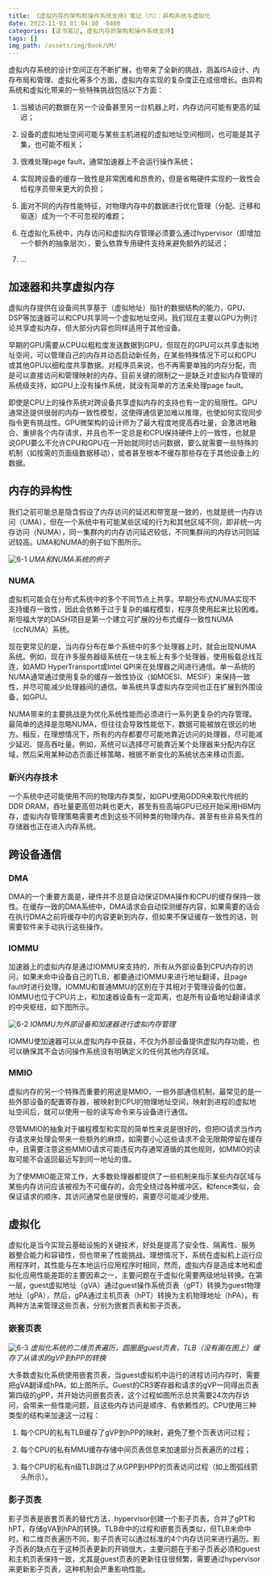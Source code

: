 ```yaml
---
title: 《虚拟内存的架构和操作系统支持》笔记（六）：异构系统与虚拟化
date: 2022-11-03 01:04:00 -0400
categories: [读书笔记, 虚拟内存的架构和操作系统支持]
tags: []
img_path: /assets/img/Book/VM/
---
```


虚拟内存系统的设计空间正在不断扩展，也带来了全新的挑战，涵盖ISA设计、内存布局和管理、虚拟化等多个方面，虚拟内存实现的复杂度正在成倍增长。由异构系统和虚拟化带来的一些特殊挑战包括以下方面：

1. 当被访问的数据在另一个设备甚至另一台机器上时，内存访问可能有更高的延迟；

1. 设备的虚拟地址空间可能与某些主机进程的虚拟地址空间相同，也可能是其子集，也可能不相关；

1. 很难处理page fault，通常加速器上不会运行操作系统；

1. 实现跨设备的缓存一致性是非常困难和昂贵的，但是省略硬件实现的一致性会给程序员带来更大的负担；

1. 面对不同的内存性能特征，对物理内存中的数据进行优化管理（分配、迁移和驱逐）成为一个不可忽视的难题；

1. 在虚拟化系统中，内存访问和虚拟内存管理必须要么通过hypervisor（即增加一个额外的抽象层次），要么依靠专用硬件支持来避免额外的延迟；

1. ...

## 加速器和共享虚拟内存

虚拟内存提供在设备间共享基于（虚拟地址）指针的数据结构的能力，GPU、DSP等加速器可以和CPU共享同一个虚拟地址空间。我们现在主要以GPU为例讨论共享虚拟内存，但大部分内容也同样适用于其他设备。

早期的GPU需要从CPU以粗粒度发送数据到GPU，但现在的GPU可以共享虚拟地址空间，可以管理自己的内存并动态启动新任务，在某些特殊情况下可以和CPU或其他GPU以细粒度共享数据。对程序员来说，也不再需要单独的内存分配，而是可以直接访问和管理映射的内存。目前关键的限制之一是缺乏对虚拟内存管理的系统级支持，如GPU上没有操作系统，就没有简单的方法来处理page fault。

即使是CPU上的操作系统对跨设备共享虚拟内存的支持也有一定的局限性。GPU通常还提供很弱的内存一致性模型，这使得通信更加难以推理，也使如何实现同步指令更有挑战性。GPU微架构的设计师为了最大程度地提高吞吐量，会激进地融合、重排各个内存请求，并且也不一定总是和CPU保持硬件上的一致性，也就是说GPU要么不允许CPU和GPU在一开始就同时访问数据，要么就需要一些特殊的机制（如按需的页面级数据移动），或者甚至根本不缓存那些存在于其他设备上的数据。

## 内存的异构性

我们之前可能总是隐含假设了内存访问的延迟和带宽是一致的，也就是统一内存访问（UMA），但在一个系统中有可能某些区域的行为和其他区域不同，即非统一内存访问（NUMA），同一集群内的内存访问延迟较低，不同集群间的内存访问则延迟较高。UMA和NUMA的例子如下图所示。

![6-1](6-1.png)
_UMA和NUMA系统的例子_

### NUMA

虚拟机可能会在分布式系统中的多个不同节点上共享。早期分布式NUMA实现不支持缓存一致性，因此会依赖于过于复杂的编程模型，程序员使用起来比较困难。斯坦福大学的DASH项目是第一个建立可扩展的分布式缓存一致性NUMA（ccNUMA）系统。

现在更常见的是，当内存分布在单个系统中的多个处理器上时，就会出现NUMA系统。例如，现在许多服务器级系统在一块主板上有多个处理器，使用板载总线互连，如AMD HyperTransport或Intel QPI来在处理器之间进行通信。单一系统的NUMA通常通过使用复杂的缓存一致性协议（如MOESI、MESIF）来保持一致性，并尽可能减少处理器间的通信。单系统共享虚拟内存空间也正在扩展到外围设备，如GPU。

NUMA带来的主要挑战是为优化系统性能而必须进行一系列更复杂的内存管理。最简单的选择是忽略NUMA，但往往会导致性能低下，数据可能被放在很远的地方。相反，在理想情况下，所有的内存都要尽可能地靠近访问的处理器，尽可能减少延迟、提高吞吐量。例如，系统可以选择尽可能靠近某个处理器来分配内存区域，然后采用某种动态页面迁移策略，根据不断变化的系统状态来移动页面。

### 新兴内存技术

一个系统中还可能使用不同的物理内存类型，如GPU使用GDDR来取代传统的DDR DRAM，吞吐量更高但功耗也更大，甚至有些高端GPU已经开始采用HBM内存，虚拟内存管理策略需要考虑到这些不同种类的物理内存。甚至有些非易失性的存储器也正在进入内存系统。

## 跨设备通信

### DMA

DMA的一个重要方面是，硬件并不总是自动保证DMA操作和CPU的缓存保持一致性。在缓存一致的DMA系统中，DMA请求会自动探测缓存内容，如果需要的话会在执行DMA之前将缓存中的内容更新到内存，但如果不保证缓存一致性的话，则需要软件来手动执行这些操作。

### IOMMU

加速器上的虚拟内存是通过IOMMU来支持的，所有从外部设备到CPU内存的访问，如果未命中设备自己的TLB，都要通过IOMMU来进行地址翻译，且page fault时进行处理。IOMMU和普通MMU的区别在于其相对于管理设备的位置，IOMMU也位于CPU片上，和加速器设备有一定距离，也是所有设备地址翻译请求的中央枢纽，如下图所示。

![6-2](6-2.png)
_IOMMU为外部设备和加速器进行虚拟内存管理_

IOMMU使加速器可以从虚拟内存中获益，不仅为外部设备提供虚拟内存功能，也可以确保其不会访问操作系统没有明确定义的任何其他内存区域。

### MMIO

虚拟内存的另一个特殊而重要的用途是MMIO，一些外部通信机制，最常见的是一些外部设备的配置寄存器，被映射到CPU的物理地址空间，映射到进程的虚拟地址空间后，就可以使用一般的读写命令来与设备进行通信。

尽管MMIO的抽象对于编程模型和实现的简单性来说是很好的，但把IO请求当作内存请求来处理会带来一些额外的麻烦，如需要小心这些请求不会无限期停留在缓存中，且需要注意这些MMIO请求可能违反内存通常遵循的其他规则，如MMIO的读取可能不会返回最近写到同一地址的值。

为了使MMIO能正常工作，大多数处理器都提供了一些机制来指示某些内存区域与某些内存访问应该被视为不可缓存的，会完全绕过各种缓冲区，和fence类似，会保证请求的顺序，其访问通常也是很慢的，需要尽可能减少使用。

## 虚拟化

虚拟化是当今实现云基础设施的关键技术，好处是提高了安全性、隔离性、服务
器整合能力和容错性，但也带来了性能挑战。理想情况下，系统在虚拟机上运行应用程序时，其性能与在本地运行应用程序时相同，然而，虚拟内存是造成本地和虚拟化应用性能差距的主要因素之一，主要问题在于虚拟化需要两级地址转换。在第一层，guest虚拟地址（gVA）通过guest操作系统页表（gPT）转换为guest物理地址（gPA），然后，gPA通过主机页表（hPT）转换为主机物理地址（hPA）。有两种方法来管理这些页表，分别为嵌套页表和影子页表。

### 嵌套页表

![6-3](6-3.png)
_虚拟化系统的二维页表遍历，圆圈是guest页表，TLB（没有画在图上）缓存了从请求的gVP到hPP的转换_

大多数虚拟化系统使用嵌套页表，当guest虚拟机中运行的进程访问内存时，需要把gVA翻译成hPA，如上图所示。Guest的CR3寄存器和请求的gVP一同得出页表第四级的gPP，并开始访问嵌套页表，这个过程如图所示总共需要24次内存访问，会带来一些性能问题，且这些内存访问是顺序、有依赖性的。CPU使用三种类型的结构来加速这一过程：

1. 每个CPU的私有TLB缓存了gVP到hPP的映射，避免了整个页表访问过程；

1. 每个CPU的私有MMU缓存存储中间页表信息来加速部分页表遍历的过程；

1. 每个CPU的私有n级TLB跳过了从GPP到HPP的页表访问过程（如上图弧线箭头所示）。

### 影子页表

影子页表是嵌套页表的替代方法，hypervisor创建一个影子页表，合并了gPT和hPT，存储gVA到hPA的转换。TLB命中的过程和嵌套页表类似，但TLB未命中时，和二维页表遍历不同，影子页表可以通过标准的4个内存访问来进行遍历。影子页表的缺点在于这种页表更新的开销很大，主要问题在于影子页表必须和guest和主机页表保持一致，尤其是guest页表的更新往往很频繁，需要通过hypervisor来更新影子页表，这种机制会严重影响性能。
